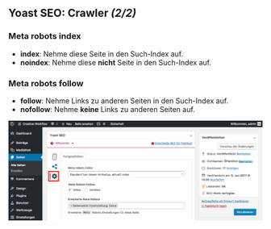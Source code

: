 ## Yoast SEO: Crawler *(2/2)*

### Meta robots index
  * **index**: Nehme diese Seite in den Such-Index auf.
  * **noindex**: Nehme diese **nicht** Seite in den Such-Index auf.

### Meta robots follow
  * **follow**: Nehme Links zu anderen Seiten in den Such-Index auf.
  * **nofollow**: Nehme **keine** Links zu anderen Seiten auf.

![image](./assets/yoast_seo_plugin_crawler.jpg)
